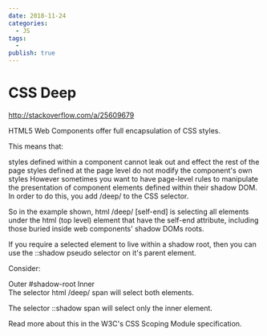```yaml
---
date: 2018-11-24
categories:
  - JS
tags:
  - 
publish: true
---
```


# CSS Deep

http://stackoverflow.com/a/25609679

HTML5 Web Components offer full encapsulation of CSS styles.

This means that:

styles defined within a component cannot leak out and effect the rest of the page
styles defined at the page level do not modify the component's own styles
However sometimes you want to have page-level rules to manipulate the presentation of component elements defined within their shadow DOM. In order to do this, you add /deep/ to the CSS selector.

So in the example shown, html /deep/ [self-end] is selecting all elements under the html (top level) element that have the self-end attribute, including those buried inside web components' shadow DOMs roots.

If you require a selected element to live within a shadow root, then you can use the ::shadow pseudo selector on it's parent element.

Consider:

<div>
  <span>Outer</span>
  #shadow-root
  <my-component>
    <span>Inner</span>
  </my-component>
</div>
The selector html /deep/ span will select both <span> elements.

The selector ::shadow span will select only the inner <span> element.

Read more about this in the W3C's CSS Scoping Module specification.

